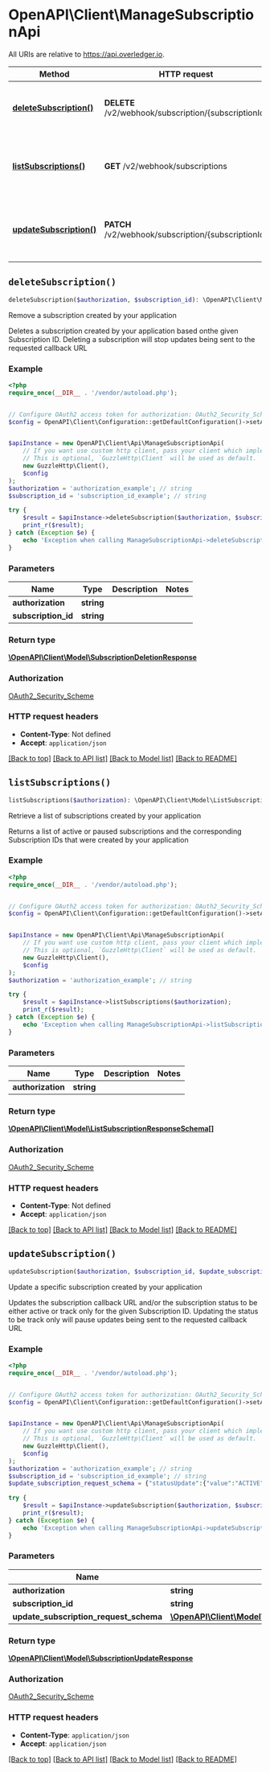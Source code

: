# OpenAPI\Client\ManageSubscriptionApi

All URIs are relative to https://api.overledger.io.

Method | HTTP request | Description
------------- | ------------- | -------------
[**deleteSubscription()**](ManageSubscriptionApi.md#deleteSubscription) | **DELETE** /v2/webhook/subscription/{subscriptionId} | Remove a subscription created by your application
[**listSubscriptions()**](ManageSubscriptionApi.md#listSubscriptions) | **GET** /v2/webhook/subscriptions | Retrieve a list of subscriptions created by your application
[**updateSubscription()**](ManageSubscriptionApi.md#updateSubscription) | **PATCH** /v2/webhook/subscription/{subscriptionId} | Update a specific subscription created by your application


## `deleteSubscription()`

```php
deleteSubscription($authorization, $subscription_id): \OpenAPI\Client\Model\SubscriptionDeletionResponse
```

Remove a subscription created by your application

Deletes a subscription created by your application based onthe given Subscription ID. Deleting a subscription will stop updates being sent to the requested callback URL

### Example

```php
<?php
require_once(__DIR__ . '/vendor/autoload.php');


// Configure OAuth2 access token for authorization: OAuth2_Security_Scheme
$config = OpenAPI\Client\Configuration::getDefaultConfiguration()->setAccessToken('YOUR_ACCESS_TOKEN');


$apiInstance = new OpenAPI\Client\Api\ManageSubscriptionApi(
    // If you want use custom http client, pass your client which implements `GuzzleHttp\ClientInterface`.
    // This is optional, `GuzzleHttp\Client` will be used as default.
    new GuzzleHttp\Client(),
    $config
);
$authorization = 'authorization_example'; // string
$subscription_id = 'subscription_id_example'; // string

try {
    $result = $apiInstance->deleteSubscription($authorization, $subscription_id);
    print_r($result);
} catch (Exception $e) {
    echo 'Exception when calling ManageSubscriptionApi->deleteSubscription: ', $e->getMessage(), PHP_EOL;
}
```

### Parameters

Name | Type | Description  | Notes
------------- | ------------- | ------------- | -------------
 **authorization** | **string**|  |
 **subscription_id** | **string**|  |

### Return type

[**\OpenAPI\Client\Model\SubscriptionDeletionResponse**](../Model/SubscriptionDeletionResponse.md)

### Authorization

[OAuth2_Security_Scheme](../../README.md#OAuth2_Security_Scheme)

### HTTP request headers

- **Content-Type**: Not defined
- **Accept**: `application/json`

[[Back to top]](#) [[Back to API list]](../../README.md#endpoints)
[[Back to Model list]](../../README.md#models)
[[Back to README]](../../README.md)

## `listSubscriptions()`

```php
listSubscriptions($authorization): \OpenAPI\Client\Model\ListSubscriptionResponseSchema[]
```

Retrieve a list of subscriptions created by your application

Returns a list of active or paused subscriptions and the corresponding Subscription IDs that were created by your application

### Example

```php
<?php
require_once(__DIR__ . '/vendor/autoload.php');


// Configure OAuth2 access token for authorization: OAuth2_Security_Scheme
$config = OpenAPI\Client\Configuration::getDefaultConfiguration()->setAccessToken('YOUR_ACCESS_TOKEN');


$apiInstance = new OpenAPI\Client\Api\ManageSubscriptionApi(
    // If you want use custom http client, pass your client which implements `GuzzleHttp\ClientInterface`.
    // This is optional, `GuzzleHttp\Client` will be used as default.
    new GuzzleHttp\Client(),
    $config
);
$authorization = 'authorization_example'; // string

try {
    $result = $apiInstance->listSubscriptions($authorization);
    print_r($result);
} catch (Exception $e) {
    echo 'Exception when calling ManageSubscriptionApi->listSubscriptions: ', $e->getMessage(), PHP_EOL;
}
```

### Parameters

Name | Type | Description  | Notes
------------- | ------------- | ------------- | -------------
 **authorization** | **string**|  |

### Return type

[**\OpenAPI\Client\Model\ListSubscriptionResponseSchema[]**](../Model/ListSubscriptionResponseSchema.md)

### Authorization

[OAuth2_Security_Scheme](../../README.md#OAuth2_Security_Scheme)

### HTTP request headers

- **Content-Type**: Not defined
- **Accept**: `application/json`

[[Back to top]](#) [[Back to API list]](../../README.md#endpoints)
[[Back to Model list]](../../README.md#models)
[[Back to README]](../../README.md)

## `updateSubscription()`

```php
updateSubscription($authorization, $subscription_id, $update_subscription_request_schema): \OpenAPI\Client\Model\SubscriptionUpdateResponse
```

Update a specific subscription created by your application

Updates the subscription callback URL and/or the subscription status to be either active or track only for the given Subscription ID. Updating the status to be track only will pause updates being sent to the requested callback URL

### Example

```php
<?php
require_once(__DIR__ . '/vendor/autoload.php');


// Configure OAuth2 access token for authorization: OAuth2_Security_Scheme
$config = OpenAPI\Client\Configuration::getDefaultConfiguration()->setAccessToken('YOUR_ACCESS_TOKEN');


$apiInstance = new OpenAPI\Client\Api\ManageSubscriptionApi(
    // If you want use custom http client, pass your client which implements `GuzzleHttp\ClientInterface`.
    // This is optional, `GuzzleHttp\Client` will be used as default.
    new GuzzleHttp\Client(),
    $config
);
$authorization = 'authorization_example'; // string
$subscription_id = 'subscription_id_example'; // string
$update_subscription_request_schema = {"statusUpdate":{"value":"ACTIVE"},"callbackUrl":"https://newcallbackUrl/endpoint"}; // \OpenAPI\Client\Model\UpdateSubscriptionRequestSchema

try {
    $result = $apiInstance->updateSubscription($authorization, $subscription_id, $update_subscription_request_schema);
    print_r($result);
} catch (Exception $e) {
    echo 'Exception when calling ManageSubscriptionApi->updateSubscription: ', $e->getMessage(), PHP_EOL;
}
```

### Parameters

Name | Type | Description  | Notes
------------- | ------------- | ------------- | -------------
 **authorization** | **string**|  |
 **subscription_id** | **string**|  |
 **update_subscription_request_schema** | [**\OpenAPI\Client\Model\UpdateSubscriptionRequestSchema**](../Model/UpdateSubscriptionRequestSchema.md)|  |

### Return type

[**\OpenAPI\Client\Model\SubscriptionUpdateResponse**](../Model/SubscriptionUpdateResponse.md)

### Authorization

[OAuth2_Security_Scheme](../../README.md#OAuth2_Security_Scheme)

### HTTP request headers

- **Content-Type**: `application/json`
- **Accept**: `application/json`

[[Back to top]](#) [[Back to API list]](../../README.md#endpoints)
[[Back to Model list]](../../README.md#models)
[[Back to README]](../../README.md)
